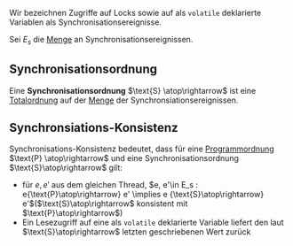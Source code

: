 Wir bezeichnen Zugriffe auf Locks sowie auf als `volatile` deklarierte Variablen als Synchronisationsereignisse.

Sei $E_s$ die [Menge](Mengen.md) an Synchronisationsereignissen.


## Synchronisationsordnung

Eine __Synchronisationsordnung__ $\text{S} \atop\rightarrow$ ist eine [Totalordnung](Totalordnung.md) auf der [Menge](Mengen.md) der Synchronsiationsereignissen.


## Synchronsiations-Konsistenz

Synchronisations-Konsistenz bedeutet, dass für eine [Programmordnung](Programmordnung.md) $\text{P} \atop\rightarrow$ und eine Synchronisationsordnung $\text{S}\atop\rightarrow$
gilt:
- für $e, e'$ aus dem gleichen Thread, $e, e'\in E_s : e{\text{P}\atop\rightarrow} e' \implies e {\text{S}\atop\rightarrow} e'$($\text{S}\atop\rightarrow$ konsistent mit $\text{P}\atop\rightarrow$)
- Ein Lesezugriff auf eine als `volatile` deklarierte Variable liefert den laut $\text{S}\atop\rightarrow$ letzten geschriebenen Wert zurück

